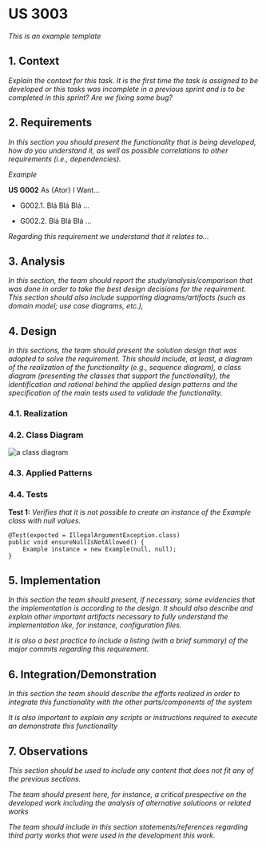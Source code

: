 # US 3003

*This is an example template*

## 1. Context

*Explain the context for this task. It is the first time the task is assigned to be developed or this tasks was incomplete in a previous sprint and is to be completed in this sprint? Are we fixing some bug?*

## 2. Requirements

*In this section you should present the functionality that is being developed, how do you understand it, as well as possible correlations to other requirements (i.e., dependencies).*

*Example*

**US G002** As {Ator} I Want...

- G002.1. Blá Blá Blá ...

- G002.2. Blá Blá Blá ...

*Regarding this requirement we understand that it relates to...*

## 3. Analysis

*In this section, the team should report the study/analysis/comparison that was done in order to take the best design decisions for the requirement. This section should also include supporting diagrams/artifacts (such as domain model; use case diagrams, etc.),*

## 4. Design

*In this sections, the team should present the solution design that was adopted to solve the requirement. This should include, at least, a diagram of the realization of the functionality (e.g., sequence diagram), a class diagram (presenting the classes that support the functionality), the identification and rational behind the applied design patterns and the specification of the main tests used to validade the functionality.*

### 4.1. Realization

### 4.2. Class Diagram

![a class diagram](us_3004/class-diagram-01.svg "A Class Diagram")

### 4.3. Applied Patterns

### 4.4. Tests

**Test 1:** *Verifies that it is not possible to create an instance of the Example class with null values.*

```
@Test(expected = IllegalArgumentException.class)
public void ensureNullIsNotAllowed() {
	Example instance = new Example(null, null);
}
````

## 5. Implementation

*In this section the team should present, if necessary, some evidencies that the implementation is according to the design. It should also describe and explain other important artifacts necessary to fully understand the implementation like, for instance, configuration files.*

*It is also a best practice to include a listing (with a brief summary) of the major commits regarding this requirement.*

## 6. Integration/Demonstration

*In this section the team should describe the efforts realized in order to integrate this functionality with the other parts/components of the system*

*It is also important to explain any scripts or instructions required to execute an demonstrate this functionality*

## 7. Observations

*This section should be used to include any content that does not fit any of the previous sections.*

*The team should present here, for instance, a critical prespective on the developed work including the analysis of alternative solutioons or related works*

*The team should include in this section statements/references regarding third party works that were used in the development this work.*